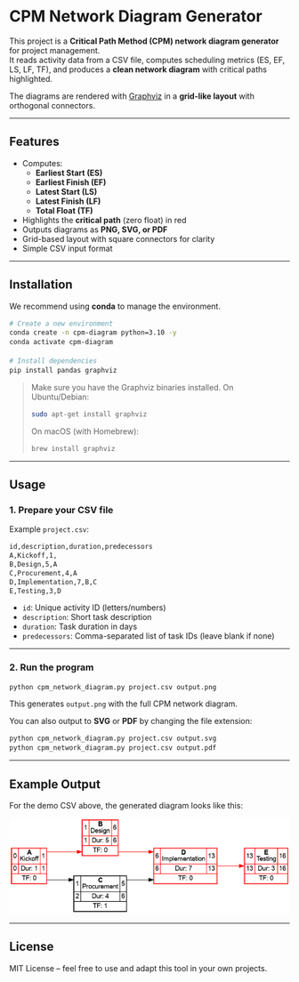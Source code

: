 # CPM Network Diagram Generator

This project is a **Critical Path Method (CPM) network diagram generator** for project management.  
It reads activity data from a CSV file, computes scheduling metrics (ES, EF, LS, LF, TF), and produces a **clean network diagram** with critical paths highlighted.

The diagrams are rendered with [Graphviz](https://graphviz.org/) in a **grid-like layout** with orthogonal connectors.

---

## Features

- Computes:
  - **Earliest Start (ES)**
  - **Earliest Finish (EF)**
  - **Latest Start (LS)**
  - **Latest Finish (LF)**
  - **Total Float (TF)**
- Highlights the **critical path** (zero float) in red
- Outputs diagrams as **PNG, SVG, or PDF**
- Grid-based layout with square connectors for clarity
- Simple CSV input format

---

## Installation

We recommend using **conda** to manage the environment.

```bash
# Create a new environment
conda create -n cpm-diagram python=3.10 -y
conda activate cpm-diagram

# Install dependencies
pip install pandas graphviz
````

> Make sure you have the Graphviz binaries installed.
> On Ubuntu/Debian:
>
> ```bash
> sudo apt-get install graphviz
> ```
>
> On macOS (with Homebrew):
>
> ```bash
> brew install graphviz
> ```

---

## Usage

### 1. Prepare your CSV file

Example `project.csv`:

```csv
id,description,duration,predecessors
A,Kickoff,1,
B,Design,5,A
C,Procurement,4,A
D,Implementation,7,B,C
E,Testing,3,D
```

* `id`: Unique activity ID (letters/numbers)
* `description`: Short task description
* `duration`: Task duration in days
* `predecessors`: Comma-separated list of task IDs (leave blank if none)

---

### 2. Run the program

```bash
python cpm_network_diagram.py project.csv output.png
```

This generates `output.png` with the full CPM network diagram.

You can also output to **SVG** or **PDF** by changing the file extension:

```bash
python cpm_network_diagram.py project.csv output.svg
python cpm_network_diagram.py project.csv output.pdf
```

---

## Example Output

For the demo CSV above, the generated diagram looks like this:

![CPM Network Diagram](media/network_demo.png)

---

## License

MIT License – feel free to use and adapt this tool in your own projects.
